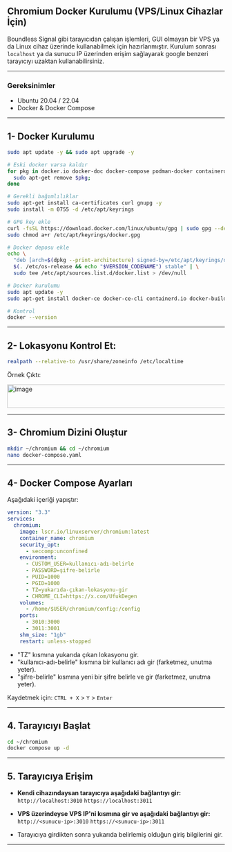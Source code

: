## Chromium Docker Kurulumu (VPS/Linux Cihazlar İçin)

Boundless Signal gibi tarayıcıdan çalışan işlemleri, GUI olmayan bir VPS ya da Linux cihaz üzerinde kullanabilmek için hazırlanmıştır.
Kurulum sonrası `localhost` ya da sunucu IP üzerinden erişim sağlayarak google benzeri tarayıcıyı uzaktan kullanabilirsiniz.

---

### Gereksinimler

* Ubuntu 20.04 / 22.04
* Docker & Docker Compose

---

## 1- Docker Kurulumu

```bash
sudo apt update -y && sudo apt upgrade -y

# Eski docker varsa kaldır
for pkg in docker.io docker-doc docker-compose podman-docker containerd runc; do 
  sudo apt-get remove $pkg; 
done

# Gerekli bağımlılıklar
sudo apt-get install ca-certificates curl gnupg -y
sudo install -m 0755 -d /etc/apt/keyrings

# GPG key ekle
curl -fsSL https://download.docker.com/linux/ubuntu/gpg | sudo gpg --dearmor -o /etc/apt/keyrings/docker.gpg
sudo chmod a+r /etc/apt/keyrings/docker.gpg

# Docker deposu ekle
echo \
  "deb [arch=$(dpkg --print-architecture) signed-by=/etc/apt/keyrings/docker.gpg] https://download.docker.com/linux/ubuntu \
  $(. /etc/os-release && echo "$VERSION_CODENAME") stable" | \
  sudo tee /etc/apt/sources.list.d/docker.list > /dev/null

# Docker kurulumu
sudo apt update -y
sudo apt-get install docker-ce docker-ce-cli containerd.io docker-buildx-plugin docker-compose-plugin -y

# Kontrol
docker --version
```

---

## 2- Lokasyonu Kontrol Et:

```bash
realpath --relative-to /usr/share/zoneinfo /etc/localtime
```

Örnek Çıktı:

<img width="639" height="54" alt="image" src="https://github.com/user-attachments/assets/555edb16-dbbb-47f4-8264-dc59d75d4155" />

---

## 3- Chromium Dizini Oluştur

```bash
mkdir ~/chromium && cd ~/chromium
nano docker-compose.yaml
```

---

## 4- Docker Compose Ayarları

Aşağıdaki içeriği yapıştır:

```yaml
version: "3.3"
services:
  chromium:
    image: lscr.io/linuxserver/chromium:latest
    container_name: chromium
    security_opt:
      - seccomp:unconfined
    environment:
      - CUSTOM_USER=kullanıcı-adı-belirle
      - PASSWORD=şifre-belirle
      - PUID=1000
      - PGID=1000
      - TZ=yukarıda-çıkan-lokasyonu-gir
      - CHROME_CLI=https://x.com/UfukDegen
    volumes:
      - /home/$USER/chromium/config:/config
    ports:
      - 3010:3000
      - 3011:3001
    shm_size: "1gb"
    restart: unless-stopped
```

- "TZ" kısmına yukarıda çıkan lokasyonu gir.
- "kullanıcı-adı-belirle" kısmına bir kullanıcı adı gir (farketmez, unutma yeter).
- "şifre-belirle" kısmına yeni bir şifre belirle ve gir (farketmez, unutma yeter).

Kaydetmek için: `CTRL + X` > `Y` > `Enter`

---

## 4. Tarayıcıyı Başlat

```bash
cd ~/chromium
docker compose up -d
```

---

## 5. Tarayıcıya Erişim

- **Kendi cihazındaysan tarayıcıya aşağıdaki bağlantıyı gir:**
  `http://localhost:3010`
  `https://localhost:3011`

- **VPS üzerindeyse VPS IP'ni <sunucu-ip> kısmına gir ve aşağıdaki bağlantıyı gir:**
  `http://<sunucu-ip>:3010`
  `https://<sunucu-ip>:3011`

- Tarayıcıya girdikten sonra yukarıda belirlemiş olduğun giriş bilgilerini gir.

---
